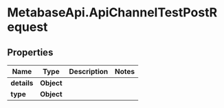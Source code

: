 # MetabaseApi.ApiChannelTestPostRequest

## Properties

Name | Type | Description | Notes
------------ | ------------- | ------------- | -------------
**details** | **Object** |  | 
**type** | **Object** |  | 


